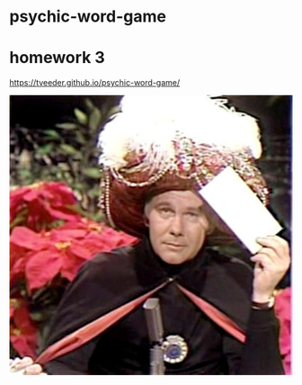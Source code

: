 # psychic-word-game

# homework 3

 https://tveeder.github.io/psychic-word-game/



<img src="assets/images/carson.jpg">


